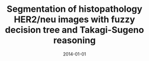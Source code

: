 ---
# Documentation: https://wowchemy.com/docs/managing-content/

title: Segmentation of histopathology HER2/neu images with fuzzy decision tree and
  Takagi-Sugeno reasoning
subtitle: ''
summary: ''
authors:
- tabakow
- Paweł Kozak
tags: []
categories: []
date: '2014-01-01'
lastmod: 2022-10-07T05:46:46Z
featured: false
draft: false

# Featured image
# To use, add an image named `featured.jpg/png` to your page's folder.
# Focal points: Smart, Center, TopLeft, Top, TopRight, Left, Right, BottomLeft, Bottom, BottomRight.
image:
  caption: ''
  focal_point: ''
  preview_only: false

# Projects (optional).
#   Associate this post with one or more of your projects.
#   Simply enter your project's folder or file name without extension.
#   E.g. `projects = ["internal-project"]` references `content/project/deep-learning/index.md`.
#   Otherwise, set `projects = []`.
projects: []
publishDate: '2022-10-07T05:46:45.678361Z'
publication_types:
- '2'
abstract: ''
publication: '*Computers in Biology and Medicine*'
doi: 10.1016/j.compbiomed.2014.03.001
---